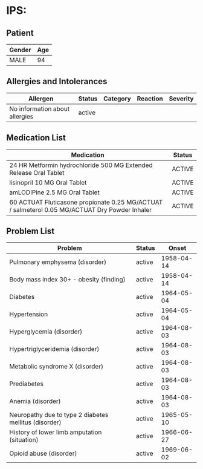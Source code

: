 # IPS:

## Patient

|Gender|Age|
|---|---|
|MALE|94|

## Allergies and Intolerances

|Allergen|Status|Category|Reaction|Severity|
|---|---|---|---|---|
|No information about allergies|active||||

## Medication List

|Medication|Status|
|---|---|
|24 HR Metformin hydrochloride 500 MG Extended Release Oral Tablet|ACTIVE|
|lisinopril 10 MG Oral Tablet|ACTIVE|
|amLODIPine 2.5 MG Oral Tablet|ACTIVE|
|60 ACTUAT Fluticasone propionate 0.25 MG/ACTUAT / salmeterol 0.05 MG/ACTUAT Dry Powder Inhaler|ACTIVE|

## Problem List

|Problem|Status|Onset|
|---|---|---|
|Pulmonary emphysema (disorder)|active|1958-04-14|
|Body mass index 30+ - obesity (finding)|active|1958-04-14|
|Diabetes|active|1964-05-04|
|Hypertension|active|1964-05-04|
|Hyperglycemia (disorder)|active|1964-08-03|
|Hypertriglyceridemia (disorder)|active|1964-08-03|
|Metabolic syndrome X (disorder)|active|1964-08-03|
|Prediabetes|active|1964-08-03|
|Anemia (disorder)|active|1964-08-03|
|Neuropathy due to type 2 diabetes mellitus (disorder)|active|1965-05-10|
|History of lower limb amputation (situation)|active|1966-06-27|
|Opioid abuse (disorder)|active|1969-06-02|
